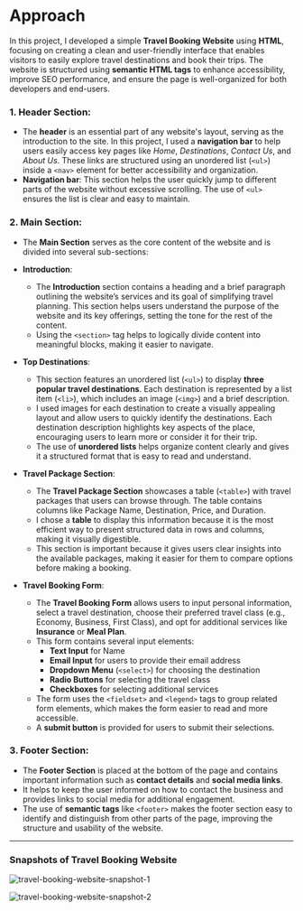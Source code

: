# Approach

In this project, I developed a simple **Travel Booking Website** using **HTML**, focusing on creating a clean and user-friendly interface that enables visitors to easily explore travel destinations and book their trips. The website is structured using **semantic HTML tags** to enhance accessibility, improve SEO performance, and ensure the page is well-organized for both developers and end-users.

### 1. **Header Section**:
   - The **header** is an essential part of any website's layout, serving as the introduction to the site. In this project, I used a **navigation bar** to help users easily access key pages like *Home*, *Destinations*, *Contact Us*, and *About Us*. These links are structured using an unordered list (`<ul>`) inside a `<nav>` element for better accessibility and organization.
   - **Navigation bar**: This section helps the user quickly jump to different parts of the website without excessive scrolling. The use of `<ul>` ensures the list is clear and easy to maintain.

### 2. **Main Section**:
   - The **Main Section** serves as the core content of the website and is divided into several sub-sections:
   
   - **Introduction**:
     - The **Introduction** section contains a heading and a brief paragraph outlining the website’s services and its goal of simplifying travel planning. This section helps users understand the purpose of the website and its key offerings, setting the tone for the rest of the content.
     - Using the `<section>` tag helps to logically divide content into meaningful blocks, making it easier to navigate.
   
   - **Top Destinations**:
     - This section features an unordered list (`<ul>`) to display **three popular travel destinations**. Each destination is represented by a list item (`<li>`), which includes an image (`<img>`) and a brief description. 
     - I used images for each destination to create a visually appealing layout and allow users to quickly identify the destinations. Each destination description highlights key aspects of the place, encouraging users to learn more or consider it for their trip.
     - The use of **unordered lists** helps organize content clearly and gives it a structured format that is easy to read and understand.

   - **Travel Package Section**:
     - The **Travel Package Section** showcases a table (`<table>`) with travel packages that users can browse through. The table contains columns like Package Name, Destination, Price, and Duration. 
     - I chose a **table** to display this information because it is the most efficient way to present structured data in rows and columns, making it visually digestible.
     - This section is important because it gives users clear insights into the available packages, making it easier for them to compare options before making a booking.

   - **Travel Booking Form**:
     - The **Travel Booking Form** allows users to input personal information, select a travel destination, choose their preferred travel class (e.g., Economy, Business, First Class), and opt for additional services like **Insurance** or **Meal Plan**.
     - This form contains several input elements:
       - **Text Input** for Name
       - **Email Input** for users to provide their email address
       - **Dropdown Menu** (`<select>`) for choosing the destination
       - **Radio Buttons** for selecting the travel class
       - **Checkboxes** for selecting additional services
     - The form uses the `<fieldset>` and `<legend>` tags to group related form elements, which makes the form easier to read and more accessible.
     - A **submit button** is provided for users to submit their selections.

### 3. **Footer Section**:
   - The **Footer Section** is placed at the bottom of the page and contains important information such as **contact details** and **social media links**. 
   - It helps to keep the user informed on how to contact the business and provides links to social media for additional engagement.
   - The use of **semantic tags** like `<footer>` makes the footer section easy to identify and distinguish from other parts of the page, improving the structure and usability of the website.

---

### Snapshots of Travel Booking Website
![travel-booking-website-snapshot-1](https://github.com/user-attachments/assets/0ea4ac7f-3528-4642-9831-05984ad4e627)

![travel-booking-website-snapshot-2](https://github.com/user-attachments/assets/aab08584-704c-47b2-b1cd-d6886e2b1097)

